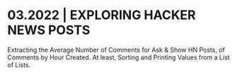 # 03.2022 | EXPLORING HACKER NEWS POSTS
Extracting the Average Number of Comments for Ask & Show HN Posts, of Comments by Hour Created. At least, Sorting and Printing Values from a List of Lists.
